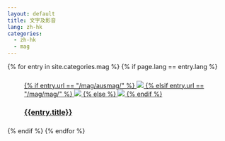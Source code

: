 ```yaml
---
layout: default
title: 文字及影音 
lang: zh-hk
categories: 
  - zh-hk
  - mag
---
```

<div class="container">
<div class="row">
{% for entry in site.categories.mag %}
{% if page.lang == entry.lang %}
   <div class="col-lg-3 col-md-4 col-sm-5">
      <div style="margin:1em">
        <div class="white_frame">
          <div style="margin : 5%">
            <a href="{{site.baseurl}}{{entry.url}}" class="thumbnail">
     {% if entry.url == "/mag/ausmag/" %}
              <img src="{{site.baseurl}}/images/OZ_icon.jpg" class="img-responsive">
              {% elsif entry.url == "/mag/mag/" %}
              <img src="{{site.baseurl}}/images/Mag.jpg" class="img-responsive">
              {% else %}
              <img src="{{site.baseurl}}/images/publication2.jpg" class="img-responsive">
              {% endif %} 
              <div class="caption">
                <h3 class="text-center">{{entry.title}}</h3>
              </div>
            </a>
          </div>
        </div>
      </div>
    </div>
{% endif %}
{% endfor %}
</div>
</div>
